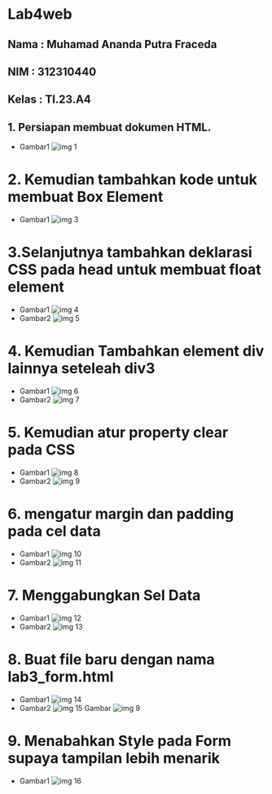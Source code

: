 # Lab4web
## Nama  : Muhamad Ananda Putra Fraceda
## NIM   : 312310440
## Kelas : TI.23.A4
## 1. Persiapan membuat dokumen HTML.
- Gambar1
  ![img 1](Screenshot/1.png)
# 2. Kemudian tambahkan kode untuk membuat Box Element
- Gambar1
  ![img 3](Screenshot/2.png)
# 3.Selanjutnya tambahkan deklarasi CSS pada head untuk membuat float element
- Gambar1
  ![img 4](Screenshot/4.png)
- Gambar2
  ![img 5](Screenshot/5.png)
# 4. Kemudian Tambahkan element div lainnya seteleah div3
- Gambar1
  ![img 6](Screenshot/6.png)
- Gambar2
 ![img 7](Screenshot/7.png)
# 5. Kemudian atur property clear pada CSS
- Gambar1
  ![img 8](Screenshot/8.png)
- Gambar2
  ![img 9](Screenshot/9.png)
# 6. mengatur margin dan padding pada cel data
- Gambar1
  ![img 10](Screenshot/11.png)
- Gambar2
  ![img 11](Screenshot/12.png)
# 7. Menggabungkan Sel Data
- Gambar1
  ![img 12](Screenshot/13.png)
- Gambar2
  ![img 13](Screenshot/14.png)
# 8. Buat file baru dengan nama lab3_form.html
- Gambar1
  ![img 14](Screenshot/15.png)
- Gambar2
  ![img 15](Screenshot/16.png)
   Gambar
  ![img 9](Screenshot/17.png)
# 9. Menabahkan Style pada Form supaya tampilan lebih menarik
- Gambar1
  ![img 16](Screenshot/18.png)
